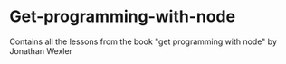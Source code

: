 # Get-programming-with-node
Contains all the lessons from the book "get programming with node" by Jonathan Wexler
